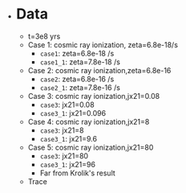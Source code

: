 - # Data
  - t=3e8 yrs
  - Case 1: cosmic ray ionization, zeta=6.8e-18/s
    - `case1`: zeta=6.8e-18 /s
    - `case1_1`: zeta=7.8e-18 /s
  - Case 2: cosmic ray ionization,zeta=6.8e-16
    - `case2`: zeta=6.8e-16 /s
    - `case2_1`: zeta=7.8e-16 /s
  - Case 3: cosmic ray ionization,jx21=0.08
    - `case3`: jx21=0.08
    - `case3_1`: jx21=0.096
  - Case 4: cosmic ray ionization,jx21=8
    - `case3`: jx21=8
    - `case3_1`: jx21=9.6
  - Case 5: cosmic ray ionization,jx21=80
    - `case3`: jx21=80
    - `case3_1`: jx21=96
    - Far from Krolik's result
  - Trace